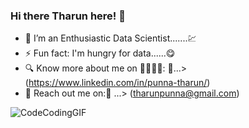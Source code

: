 ### Hi there Tharun here! 👋

- 🔭 I’m an Enthusiastic Data Scientist.......💹
- ⚡ Fun fact: I'm hungry for data......😋
- 🔍 Know more about me on 🫱🏼‍🫲🏼: 🔗...> (https://www.linkedin.com/in/punna-tharun/)
- 📧 Reach out me on:📧 ...> (tharunpunna@gmail.com)



![CodeCodingGIF](https://user-images.githubusercontent.com/112575126/232458797-1df13364-2449-4fde-b57a-072c74a830bb.gif)

